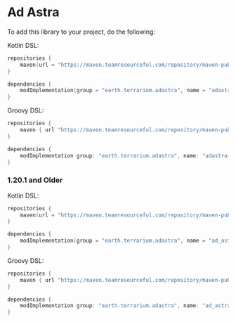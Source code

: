 # Ad Astra

To add this library to your project, do the following:

Kotlin DSL:
```kotlin
repositories {
    maven(url = "https://maven.teamresourceful.com/repository/maven-public/")
}

dependencies {
    modImplementation(group = "earth.terrarium.adastra", name = "adastra-$modLoader-$minecraftVersion", version = adAstraVersion)
}
```

Groovy DSL:
```groovy
repositories {
    maven { url "https://maven.teamresourceful.com/repository/maven-public/" }
}

dependencies {
    modImplementation group: "earth.terrarium.adastra", name: "adastra-$modLoader-$minecraftVersion", version: adAstraVersion
}
```

### 1.20.1 and Older

Kotlin DSL:
```kotlin
repositories {
    maven(url = "https://maven.teamresourceful.com/repository/maven-public/")
}

dependencies {
    modImplementation(group = "earth.terrarium.adastra", name = "ad_astra-$modLoader-$minecraftVersion", version = adAstraVersion)
}
```

Groovy DSL:
```groovy
repositories {
    maven { url "https://maven.teamresourceful.com/repository/maven-public/" }
}

dependencies {
    modImplementation group: "earth.terrarium.adastra", name: "ad_astra-$modLoader-$minecraftVersion", version: adAstraVersion
}
```